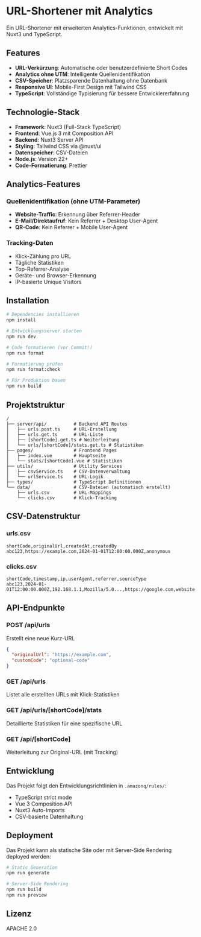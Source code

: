 # URL-Shortener mit Analytics

Ein URL-Shortener mit erweiterten Analytics-Funktionen, entwickelt mit Nuxt3 und TypeScript.

## Features

- **URL-Verkürzung**: Automatische oder benutzerdefinierte Short Codes
- **Analytics ohne UTM**: Intelligente Quellenidentifikation
- **CSV-Speicher**: Platzsparende Datenhaltung ohne Datenbank
- **Responsive UI**: Mobile-First Design mit Tailwind CSS
- **TypeScript**: Vollständige Typisierung für bessere Entwicklererfahrung

## Technologie-Stack

- **Framework**: Nuxt3 (Full-Stack TypeScript)
- **Frontend**: Vue.js 3 mit Composition API
- **Backend**: Nuxt3 Server API
- **Styling**: Tailwind CSS via @nuxt/ui
- **Datenspeicher**: CSV-Dateien
- **Node.js**: Version 22+
- **Code-Formatierung**: Prettier

## Analytics-Features

### Quellenidentifikation (ohne UTM-Parameter)

- **Website-Traffic**: Erkennung über Referrer-Header
- **E-Mail/Direktaufruf**: Kein Referrer + Desktop User-Agent
- **QR-Code**: Kein Referrer + Mobile User-Agent

### Tracking-Daten

- Klick-Zählung pro URL
- Tägliche Statistiken
- Top-Referrer-Analyse
- Geräte- und Browser-Erkennung
- IP-basierte Unique Visitors

## Installation

```bash
# Dependencies installieren
npm install

# Entwicklungsserver starten
npm run dev

# Code formatieren (vor Commit!)
npm run format

# Formatierung prüfen
npm run format:check

# Für Produktion bauen
npm run build
```

## Projektstruktur

```
/
├── server/api/          # Backend API Routes
│   ├── urls.post.ts     # URL-Erstellung
│   ├── urls.get.ts      # URL-Liste
│   ├── [shortCode].get.ts # Weiterleitung
│   └── urls/[shortCode]/stats.get.ts # Statistiken
├── pages/               # Frontend Pages
│   ├── index.vue        # Hauptseite
│   └── stats/[shortCode].vue # Statistiken
├── utils/               # Utility Services
│   ├── csvService.ts    # CSV-Datenverwaltung
│   └── urlService.ts    # URL-Logik
├── types/               # TypeScript Definitionen
└── data/                # CSV-Dateien (automatisch erstellt)
    ├── urls.csv         # URL-Mappings
    └── clicks.csv       # Klick-Tracking
```

## CSV-Datenstruktur

### urls.csv

```csv
shortCode,originalUrl,createdAt,createdBy
abc123,https://example.com,2024-01-01T12:00:00.000Z,anonymous
```

### clicks.csv

```csv
shortCode,timestamp,ip,userAgent,referrer,sourceType
abc123,2024-01-01T12:00:00.000Z,192.168.1.1,Mozilla/5.0...,https://google.com,website
```

## API-Endpunkte

### POST /api/urls

Erstellt eine neue Kurz-URL

```json
{
  "originalUrl": "https://example.com",
  "customCode": "optional-code"
}
```

### GET /api/urls

Listet alle erstellten URLs mit Klick-Statistiken

### GET /api/urls/[shortCode]/stats

Detaillierte Statistiken für eine spezifische URL

### GET /api/[shortCode]

Weiterleitung zur Original-URL (mit Tracking)

## Entwicklung

Das Projekt folgt den Entwicklungsrichtlinien in `.amazonq/rules/`:

- TypeScript strict mode
- Vue 3 Composition API
- Nuxt3 Auto-Imports
- CSV-basierte Datenhaltung

## Deployment

Das Projekt kann als statische Site oder mit Server-Side Rendering deployed werden:

```bash
# Static Generation
npm run generate

# Server-Side Rendering
npm run build
npm run preview
```

## Lizenz

APACHE 2.0
